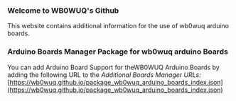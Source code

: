 ### Welcome to WB0WUQ's Github

This website contains additional information for the use of wb0wuq arduino boards.

### Arduino Boards Manager Package for wb0wuq arduino Boards
You can add Arduino Board Support for theWB0WUQ Arduino Boards by adding the following URL to the _Additional Boards Manager URLs:_
[https://wb0wuq.github.io/package_wb0wuq_arduino_boards_index.json](https://wb0wuq.github.io/package_wb0wuq_arduino_boards_index.json)
